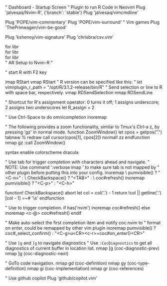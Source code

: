 " Dashboard - Startup Screen " Plugin to run R Code in Neovim
Plug 'jalvesaq/Nvim-R', {'branch': 'stable'}
Plug 'jalvesaq/vimcmdline'

Plug 'POPE/vim-commentary'
Plug 'POPE/vim-surround'
" Vim games
Plug 'ThePrimeagen/vim-be-good'

Plug 'kshenoy/vim-signature'
Plug 'chrisbra/csv.vim'


for libr     
for libr     
for libr     
" AR Setup to Nvim-R
"

" start R with F2 key
<!-- map <F2> <Plug>RStart --> 
imap <F2> <Plug>RStart
vmap <F2> <Plug>RStart
" R version can be specified like this:
" let vimrplugin_r_path = "/opt/R/3.1.2-release/bin/R"
" Send selection or line to R with space bar, respectively.
vmap <Space> <Plug>RDSendSelection
nmap <Space> <Plug>RDSendLine

" Shortcut for R's assignment operator: 0 turns it off; 1 assigns underscore; 2 assigns two underscores
let R_assign = 2


" Use Ctrl-Space to do omnicompletion
inoremap <C-Space> <C-x><C-o>

" The following provides a zoom functionality, similar to Tmux's Ctrl-a z, by pressing 'gz' in normal mode. 
function ZoomWindow()
        let cpos = getpos(".")
        tabnew %
        redraw
        call cursor(cpos[1], cpos[2])
        normal! zz
    endfunction
    nmap gz :call ZoomWindow()<CR>


syntax enable
colorscheme dracula


" Use tab for trigger completion with characters ahead and navigate.
" NOTE: Use command ':verbose imap <tab>' to make sure tab is not mapped by
" other plugin before putting this into your config.
inoremap <silent><expr> <TAB>
      \ pumvisible() ? "\<C-n>" :
      \ CheckBackspace() ? "\<TAB>" :
      \ coc#refresh()
inoremap <expr><S-TAB> pumvisible() ? "\<C-p>" : "\<C-h>"

function! CheckBackspace() abort
  let col = col('.') - 1
  return !col || getline('.')[col - 1]  =~# '\s'
endfunction

" Use <c-space> to trigger completion.
if has('nvim')
  inoremap <silent><expr> <c-space> coc#refresh()
else
  inoremap <silent><expr> <c-@> coc#refresh()
endif

" Make <CR> auto-select the first completion item and notify coc.nvim to
" format on enter, <cr> could be remapped by other vim plugin
inoremap <silent><expr> <cr> pumvisible() ? coc#_select_confirm()
                              \: "\<C-g>u\<CR>\<c-r>=coc#on_enter()\<CR>"

" Use `[g` and `]g` to navigate diagnostics
" Use `:CocDiagnostics` to get all diagnostics of current buffer in location list.
nmap <silent> [g <Plug>(coc-diagnostic-prev)
nmap <silent> ]g <Plug>(coc-diagnostic-next)

" GoTo code navigation.
nmap <silent> gd <Plug>(coc-definition)
nmap <silent> gy <Plug>(coc-type-definition)
nmap <silent> gi <Plug>(coc-implementation)
nmap <silent> gr <Plug>(coc-references)




" Use github copilot
Plug 'github/copilot.vim'

